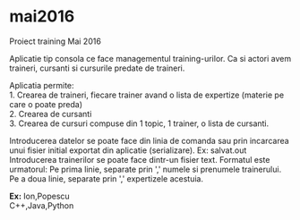 # mai2016
Proiect training Mai 2016

Aplicatie tip consola ce face managementul training-urilor. Ca si actori avem traineri, cursanti si cursurile predate de traineri.

Aplicatia permite:  
    1. Crearea de traineri, fiecare trainer avand o lista de expertize (materie pe care o poate preda)  
    2. Crearea de cursanti  
    3. Crearea de cursuri compuse din 1 topic, 1 trainer, o lista de cursanti.  

Introducerea datelor se poate face din linia de comanda sau prin incarcarea unui fisier initial exportat din aplicatie (serializare). Ex: salvat.out  
Introducerea trainerilor se poate face dintr-un fisier text. Formatul este urmatorul: Pe prima linie, separate prin ','
numele si prenumele trainerului. Pe a doua linie, separate prin ',' expertizele acestuia.

**Ex:**
Ion,Popescu  
C++,Java,Python  
